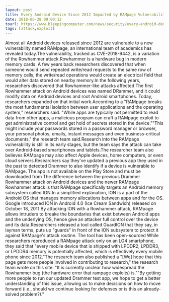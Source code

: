 ```yaml
---
layout: post
title: Every Android Device Since 2012 Impacted by RAMpage Vulnerability
date: 2018-06-28 00:00:12
tourl: https://www.bleepingcomputer.com/news/security/every-android-device-since-2012-impacted-by-rampage-vulnerability/
tags: [attack,exploit]
---
```

Almost all Android devices released since 2012 are vulnerable to a new vulnerability named RAMpage, an international team of academics has revealed today.The vulnerability, tracked as CVE-2018-9442, is a variation of the Rowhammer attack.Rowhammer is a hardware bug in modern memory cards. A few years back researchers discovered that when someone would send repeated write/read requests to the same row of memory cells, the write/read operations would create an electrical field that would alter data stored on nearby memory.In the following years, researchers discovered that Rowhammer-like attacks affected The first Rowhammer attack on Android devices was named DRammer, and it could modify data on Android devices and root Android smartphones. Today, researchers expanded on that initial work.According to a "RAMpage breaks the most fundamental isolation between user applications and the operating system," researchers said. "While apps are typically not permitted to read data from other apps, a malicious program can craft a RAMpage exploit to get administrative control and get hold of secrets stored in the device.""This might include your passwords stored in a password manager or browser, your personal photos, emails, instant messages and even business-critical documents," the research team said.Research into the RAMpage vulnerability is still in its early stages, but the team says the attack can take over Android-based smartphones and tablets.The researcher team also believes RAMpage may also affect Apple devices, home computers, or even cloud servers.Researchers say they've updated a previous app they used in the past to detected Drammer to also identify if a device is vulnerable to RAMpage. The app is not available on the Play Store and must be downloaded from The difference between the previous Drammer Rowhammer attack on Android devices and the newer RAMpage Rowhammer attack is that RAMpage specifically targets an Android memory subsystem called ION.In a simplified explanation, ION is a part of the Android OS that manages memory allocations between apps and for the OS. Google introduced ION in Android 4.0 (Ice Cream Sandwich) released on October 18, 2011.By attacking ION with a Rowhammer attack, RAMpage allows intruders to breake the boundaries that exist between Android apps and the underlying OS, hence give an attacker full control over the device and its data.Researchers released a tool called GuardION that they say, in layman terms, puts up "guards" in front of the ION subsystem to protect it against RAMpage's attack routine. The tool has been open-sourced While researchers reproduced a RAMpage attack only on an LG4 smartphone, they said that "every mobile device that is shipped with LPDDR2, LPDDR3, or LPDDR4 memory is potentially affected, which is effectively every mobile phone since 2012."The research team also published a "[We] hope that this page gets more people involved in contributing to research," the research team wrote on this site. "It is currently unclear how widespread the Rowhammer bug (the hardware error that rampage exploits) is.""By getting more people to run our updated Drammer test app, we hope to get a better understanding of this issue, allowing us to make decisions on how to move forward (i.e., should we continue looking for defenses or is this an already-solved problem?)."